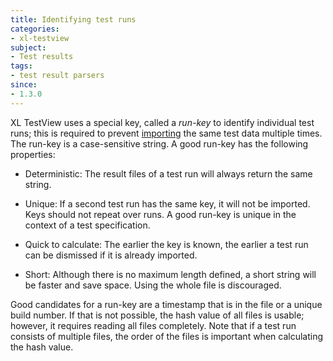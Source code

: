 ```yaml
---
title: Identifying test runs
categories:
- xl-testview
subject:
- Test results
tags:
- test result parsers
since:
- 1.3.0
---
```


XL TestView uses a special key, called a *run-key* to identify individual test runs; this is required to prevent [importing](/xl-testview/how-to/detect-duplicate-imports.html) the same test data multiple times. The run-key is a case-sensitive string. A good run-key has the following properties:

* Deterministic: The result files of a test run will always return the same string.

* Unique: If a second test run has the same key, it will not be imported. Keys should not repeat over runs. A good run-key is unique in the context of a test specification.

* Quick to calculate: The earlier the key is known, the earlier a test run can be dismissed if it is already imported.

* Short: Although there is no maximum length defined, a short string will be faster and save space. Using the whole file is discouraged.

Good candidates for a run-key are a timestamp that is in the file or a unique build number. If that is not possible, the hash value of all files is usable; however, it requires reading all files completely. Note that if a test run consists of multiple files, the order of the files is important when calculating the hash value.

